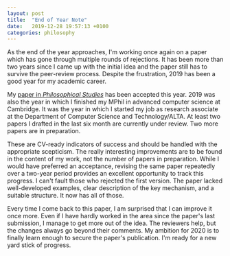 ```yaml
---
layout: post
title:  "End of Year Note"
date:   2019-12-28 19:57:13 +0100
categories: philosophy
---
```


As the end of the year approaches, I'm working once again on a paper which has gone through multiple rounds of rejections. It has been more than two years since I came up with the initial idea and the paper still has to survive the peer-review process. Despite the frustration, 2019 has been a good year for my academic career.

My [paper in *Philosophical Studies*](https://philpapers.org/rec/STRTTO-16) has been accepted this year. 2019 was also the year in which I finished my MPhil in advanced computer science at Cambridge. It was the year in which I started my job as research associate at the Department of Computer Science and Technology/ALTA. At least two papers I drafted in the last six month are currently under review. Two more papers are in preparation.

These are CV-ready indicators of success and should be handled with the appropriate scepticism. The really interesting improvements are to be found in the content of my work, not the number of papers in preparation. While I would have preferred an acceptance, revising the same paper repeatedly over a two-year period provides an excellent opportunity to track this progress. I can't fault those who rejected the first version. The paper lacked well-developed examples, clear description of the key mechanism, and a suitable structure. It now has all of those.

Every time I come back to this paper, I am surprised that I can improve it once more. Even if I have hardly worked in the area since the paper's last submission, I manage to get more out of the idea. The reviewers help, but the changes always go beyond their comments. My ambition for 2020 is to finally learn enough to secure the paper's publication. I'm ready for a new yard stick of progress.